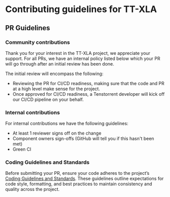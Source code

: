 # Contributing guidelines for TT-XLA

## PR Guidelines
### Community contributions
Thank you for your interest in the TT-XLA project, we appreciate your support.
For all PRs, we have an internal policy listed below which your PR will go through after an initial review has been done.

The initial review will encompass the following:
* Reviewing the PR for CI/CD readiness, making sure that the code and PR at a high level make sense for the project.
* Once approved for CI/CD readiness, a Tenstorrent developer will kick off our CI/CD pipeline on your behalf.

### Internal contributions
For internal contributions we have the following guidelines:
* At least 1 reviewer signs off on the change
* Component owners sign-offs (GitHub will tell you if this hasn't been met)
* Green CI

### Coding Guidelines and Standards
Before submitting your PR, ensure your code adheres to the project’s [Coding Guidelines and Standards](https://github.com/tenstorrent/tt-mlir/blob/main/docs/src/coding-guidelines.md). These guidelines outline expectations for code style, formatting, and best practices to maintain consistency and quality across the project.
